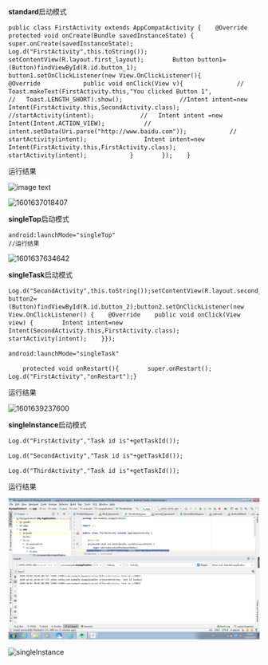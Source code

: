**standard**启动模式

```
public class FirstActivity extends AppCompatActivity {    @Override    protected void onCreate(Bundle savedInstanceState) {        super.onCreate(savedInstanceState);        Log.d("FirstActivity",this.toString());        setContentView(R.layout.first_layout);        Button button1=(Button)findViewById(R.id.button_1);        button1.setOnClickListener(new View.OnClickListener(){        
@Override            public void onClick(View v){               // Toast.makeText(FirstActivity.this,"You clicked Button 1",                     //   Toast.LENGTH_SHORT).show();                //Intent intent=new Intent(FirstActivity.this,SecondActivity.class);                //startActivity(intent);             //   Intent intent =new Intent(Intent.ACTION_VIEW);           //     intent.setData(Uri.parse("http://www.baidu.com"));            //    startActivity(intent);                Intent intent=new Intent(FirstActivity.this,FirstActivity.class);                startActivity(intent);            }        });    }
```

运行结果

![image text]( [https://github.com/HelloFool/2018118132_Android/blob/master/%E7%AC%AC%E4%BA%8C%E6%AC%A1%E4%BD%9C%E4%B8%9A/1601637018407.png](https://github.com/HelloFool/2018118132_Android/blob/master/第二次作业/1601637018407.png))

![1601637018407](C:\Users\Administrator\AppData\Roaming\Typora\typora-user-images\1601637018407.png)



**singleTop**启动模式

```
android:launchMode="singleTop"
//运行结果
```

![1601637634642](C:\Users\Administrator\AppData\Roaming\Typora\typora-user-images\1601637634642.png)



**singleTask**启动模式

```
Log.d("SecondActivity",this.toString());setContentView(R.layout.second_layout);Button button2=(Button)findViewById(R.id.button_2);button2.setOnClickListener(new View.OnClickListener() {    @Override    public void onClick(View view) {        Intent intent=new Intent(SecondActivity.this,FirstActivity.class);        startActivity(intent);    }});
```

```
android:launchMode="singleTask"
```

```
    protected void onRestart(){        super.onRestart();        Log.d("FirstActivity","onRestart");}
```

运行结果

![1601639237600](C:\Users\Administrator\AppData\Roaming\Typora\typora-user-images\1601639237600.png)

**singleInstance**启动模式

```
Log.d("FirstActivity","Task id is"+getTaskId());
```

```
Log.d("SecondActivity","Task id is"+getTaskId());
```

```
Log.d("ThirdActivity","Task id is"+getTaskId());
```

运行结果

![image text](https://github.com/HelloFool/2018118132_Android/blob/master/第二次作业/singleInstance.png) 

![singleInstance](D:\Android2018118132\第二次作业\singleInstance.png)